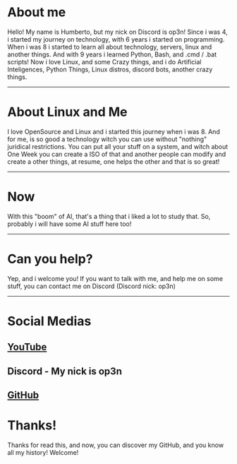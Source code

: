 # About me
Hello! My name is Humberto, but my nick on Discord is op3n!
Since i was 4, i started my journey on technology, with 6 years i started on programming.
When i was 8 i started to learn all about technology, servers, linux and another things.
And with 9 years i learned Python, Bash, and .cmd / .bat scripts!
Now i love Linux, and some Crazy things, and i do Artificial Inteligences, Python Things, Linux distros, discord bots, another crazy things.

---


# About Linux and Me
I love OpenSource and Linux and i started this journey when i was 8. And for me, is so good a technology witch you can use without "nothing" juridical restrictions. You can put all your stuff on a system, and witch about One Week you can create a ISO of that and another people can modify and create a other things, at resume, one helps the other and that is so great!

---


# Now
With this "boom" of AI, that's a thing that i liked a lot to study that. So, probably i will have some AI stuff here too!

---

# Can you help?
Yep, and i welcome you! If you want to talk with me, and help me on some stuff, you can contact me on Discord (Discord nick: op3n)

---


# Social Medias

[YouTube](https://www.youtube.com/@watcl/)
---
Discord - My nick is op3n
---
[GitHub](https://github.com/op3ny)
---

# Thanks!
Thanks for read this, and now, you can discover my GitHub, and you know all my history! Welcome!
